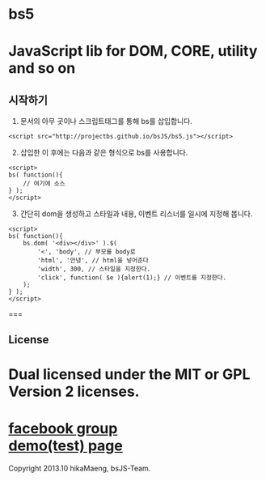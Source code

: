 bs5
===

JavaScript lib for DOM, CORE, utility and so on
===
## 시작하기

1. 문서의 아무 곳이나 스크립트태그를 통해 bs를 삽입합니다.
```
<script src="http://projectbs.github.io/bsJS/bs5.js"></script>
```

2. 삽입한 이 후에는 다음과 같은 형식으로 bs를 사용합니다.
```
<script>
bs( function(){
	// 여기에 소스
} );
</script>
```

3. 간단히 dom을 생성하고 스타일과 내용, 이벤트 리스너를 일시에 지정해 봅니다.
```
<script>
bs( function(){
	bs.dom( '<div></div>' ).$( 
		'<', 'body', // 부모를 body로
		'html', '안녕', // html을 넣어준다
		'width', 300, // 스타일을 지정한다.
		'click', function( $e ){alert(1);} // 이벤트를 지정한다.
	);
} );
</script>
```
===
## License
Dual licensed under the MIT or GPL Version 2 licenses.
===
[facebook group](https://www.facebook.com/groups/bs5js/?hc_location=stream)  
[demo(test) page](http://projectbs.github.io/bsJS/test.html)
===
Copyright 2013.10 hikaMaeng, bsJS-Team.